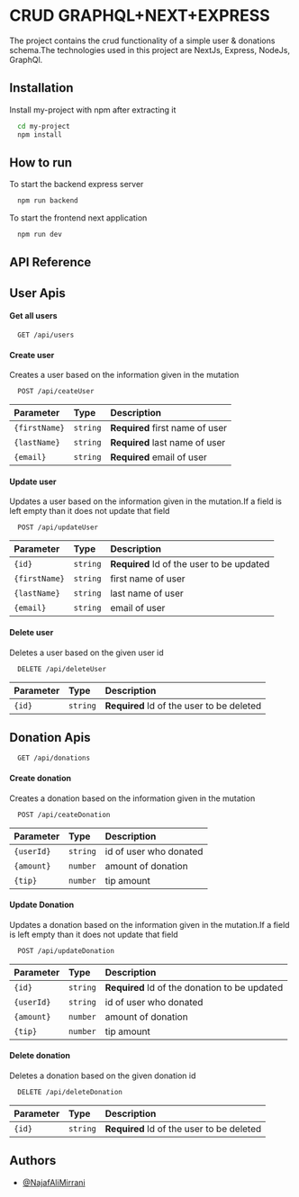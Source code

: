 
# CRUD GRAPHQL+NEXT+EXPRESS

The project contains the crud functionality of a simple user & donations schema.The technologies used in this project are NextJs, Express, NodeJs, GraphQl. 



## Installation

Install my-project with npm after extracting it

```bash
  cd my-project
  npm install
```
    
## How to run

To start the backend express server

```bash
  npm run backend
```

To start the frontend next application

```bash
  npm run dev
```
## API Reference

## User Apis
#### Get all users

```http
  GET /api/users
```

#### Create user
Creates a user based on the information given in the mutation

```http
  POST /api/ceateUser
```

| Parameter | Type     | Description                       |
| :-------- | :------- | :-------------------------------- |
| `{firstName}`      | `string` | **Required** first name of user |
| `{lastName}`      | `string` | **Required**  last name of user |
| `{email}`      | `string` | **Required**  email of user |

#### Update user
Updates a user based on the information given in the mutation.If a field is left empty than it does not update that field

```http
  POST /api/updateUser
```

| Parameter | Type     | Description                       |
| :-------- | :------- | :-------------------------------- |
| `{id}`      | `string` | **Required** Id of the user to be updated |
| `{firstName}`      | `string` | first name of user |
| `{lastName}`      | `string` | last name of user |
| `{email}`      | `string` | email of user |

#### Delete user
Deletes a user based on the given user id

```http
  DELETE /api/deleteUser
```

| Parameter | Type     | Description                       |
| :-------- | :------- | :-------------------------------- |
| `{id}`      | `string` | **Required** Id of the user to be deleted |


## Donation Apis

```http
  GET /api/donations
```

#### Create donation
Creates a donation based on the information given in the mutation

```http
  POST /api/ceateDonation
```

| Parameter | Type     | Description                       |
| :-------- | :------- | :-------------------------------- |
| `{userId}`      | `string` | id of user who donated |
| `{amount}`      | `number` | amount of donation |
| `{tip}`      | `number` | tip amount |

#### Update Donation
Updates a donation based on the information given in the mutation.If a field is left empty than it does not update that field

```http
  POST /api/updateDonation
```

| Parameter | Type     | Description                       |
| :-------- | :------- | :-------------------------------- |
| `{id}`      | `string` | **Required** Id of the donation to be updated |
| `{userId}`      | `string` | id of user who donated |
| `{amount}`      | `number` | amount of donation |
| `{tip}`      | `number` | tip amount |

#### Delete donation
Deletes a donation based on the given donation id

```http
  DELETE /api/deleteDonation
```

| Parameter | Type     | Description                       |
| :-------- | :------- | :-------------------------------- |
| `{id}`      | `string` | **Required** Id of the user to be deleted |


## Authors

- [@NajafAliMirrani](https://github.com/Najaf-Mirrani)

